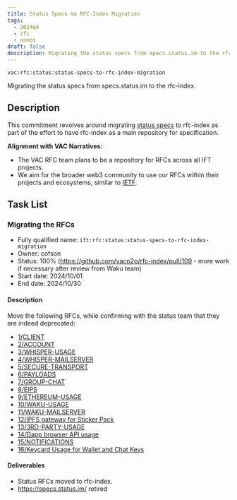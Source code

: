 ```yaml
---
title: Status Specs to RFC-Index Migration
tags:
  - 2024q4
  - rfc
  - nomos
draft: false
description: Migrating the status specs from specs.status.im to the rfc-index.
---
```


`vac:rfc:status:status-specs-to-rfc-index-migration`

Migrating the status specs from specs.status.im to the rfc-index.
## Description

This commitment revolves around migrating [status specs](https://specs.status.im/)
to rfc-index as part of the effort to have rfc-index
as a main repository for specification.

**Alignment with VAC Narratives:**

- The VAC RFC team plans to be a repository for RFCs across all IFT projects.
- We aim for the broader web3 community to use our RFCs within their projects 
  and ecosystems, similar to [IETF](https://www.ietf.org/).

## Task List

### Migrating the RFCs

- Fully qualified name: 
	`ift:rfc:status:status-specs-to-rfc-index-migration`
- Owner: cofson
- Status: 100% (https://github.com/vacp2p/rfc-index/pull/109 - more work if necessary after review from Waku team)
- Start date: 2024/10/01
- End date: 2024/10/30

#### Description

Move the following RFCs, while confirming with the status team that they are indeed deprecated:
- [1/CLIENT](https://specs.status.im/spec/1)
- [2/ACCOUNT](https://specs.status.im/spec/2)
- [3/WHISPER-USAGE](https://specs.status.im/spec/3)
- [4/WHISPER-MAILSERVER](https://specs.status.im/spec/4)
- [5/SECURE-TRANSPORT](https://specs.status.im/spec/5)
- [6/PAYLOADS](https://specs.status.im/spec/6)
- [7/GROUP-CHAT](https://specs.status.im/draft/7)
- [8/EIPS](https://specs.status.im/spec/8)
- [9/ETHEREUM-USAGE](https://specs.status.im/spec/9)
- [10/WAKU-USAGE](https://specs.status.im/spec/10)
- [11/WAKU-MAILSERVER](https://specs.status.im/spec/11)
- [12/IPFS gateway for Sticker Pack](https://specs.status.im/draft/12)
- [13/3RD-PARTY-USAGE](https://specs.status.im/draft/13)
- [14/Dapp browser API usage](https://specs.status.im/draft/14)
- [15/NOTIFICATIONS](https://specs.status.im/draft/15)
- [16/Keycard Usage for Wallet and Chat Keys](https://specs.status.im/draft/16)

#### Deliverables

- Status RFCs moved to rfc-index.
- https://specs.status.im/ retired


